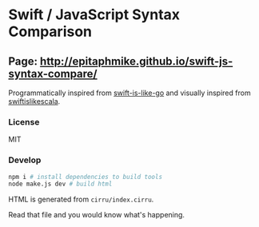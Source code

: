 # Swift / JavaScript Syntax Comparison

## Page: http://epitaphmike.github.io/swift-js-syntax-compare/

Programmatically inspired from [swift-is-like-go](https://github.com/jiyinyiyong/swift-is-like-go) and visually inspired from [swiftislikescala](https://github.com/leverich/swiftislikescala).

### License

MIT

### Develop

```bash
npm i # install dependencies to build tools
node make.js dev # build html
```

HTML is generated from `cirru/index.cirru`.

Read that file and you would know what's happening.
